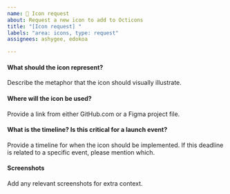 ```yaml
---
name: 🎨 Icon request
about: Request a new icon to add to Octicons
title: "[Icon request] "
labels: "area: icons, type: request"
assignees: ashygee, edokoa

---
```


#### What should the icon represent?

Describe the metaphor that the icon should visually illustrate.

#### Where will the icon be used?

Provide a link from either GitHub.com or a Figma project file.

#### What is the timeline? Is this critical for a launch event?
Provide a timeline for when the icon should be implemented.  If this deadline is related to a specific event, please mention which.

#### Screenshots

Add any relevant screenshots for extra context.

<!-- Note: When including screenshots, images, and other visual media, please include alt text or, if there are several of them, a higher level written explanation of what's represented in the images. -->
